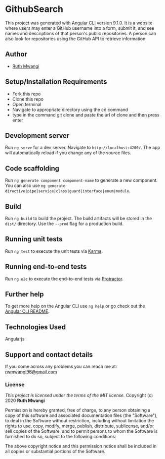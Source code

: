 # GithubSearch

This project was generated with [Angular CLI](https://github.com/angular/angular-cli) version 9.1.0.
It is a website where users may enter a GitHub username into a form, submit it, and see names and descriptions of that person's public repositories. A person can also look for repositories using the GitHub API to retrieve information. 

## Author
- [Ruth Mwangi](https://github.com/Ruth-Mwangi)
## Setup/Installation Requirements
* Fork this repo
* Clone this repo 
* Open terminal
* Navigate to appropriate directory using the cd command
* type in the command git clone and paste the url of clone and then press enter 

## Development server

Run `ng serve` for a dev server. Navigate to `http://localhost:4200/`. The app will automatically reload if you change any of the source files.

## Code scaffolding

Run `ng generate component component-name` to generate a new component. You can also use `ng generate directive|pipe|service|class|guard|interface|enum|module`.

## Build

Run `ng build` to build the project. The build artifacts will be stored in the `dist/` directory. Use the `--prod` flag for a production build.

## Running unit tests

Run `ng test` to execute the unit tests via [Karma](https://karma-runner.github.io).

## Running end-to-end tests

Run `ng e2e` to execute the end-to-end tests via [Protractor](http://www.protractortest.org/).

## Further help

To get more help on the Angular CLI use `ng help` or go check out the [Angular CLI README](https://github.com/angular/angular-cli/blob/master/README.md).

## Technologies Used
Angularjs
## Support and contact details
If you come across any problems you can reach me at: rwmwangi96@gmail.com
### License
*This project is licensed under the terms of the MIT license.*
Copyright (c) 2020 **Ruth Mwangi**

Permission is hereby granted, free of charge, to any person obtaining a copy
of this software and associated documentation files (the "Software"), to deal
in the Software without restriction, including without limitation the rights
to use, copy, modify, merge, publish, distribute, sublicense, and/or sell
copies of the Software, and to permit persons to whom the Software is
furnished to do so, subject to the following conditions:

The above copyright notice and this permission notice shall be included in all
copies or substantial portions of the Software.
